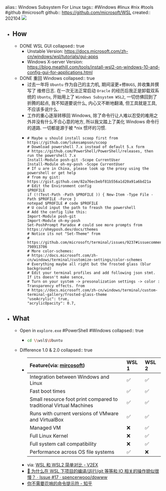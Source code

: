 alias:: Windows Subsystem For Linux
tags:: #Windows #linux #nix #tools #github #microsoft
github:: https://github.com/microsoft/WSL
created:: 202104
![](https://img.shields.io/github/stars/microsoft/WSL)

- ## How
  - DONE WSL GUI
    collapsed:: true
    - Unstable Version: https://docs.microsoft.com/zh-cn/windows/wsl/tutorials/gui-apps
    - Windows X-server Version: https://blog.meathill.com/tools/install-wsl2-on-windows-10-and-config-gui-for-applications.html
  - DONE 重回 Windows
    collapsed:: true
    - 过去一年将 `Ubuntu` 作为自己的主力机, 期间滚更+修`BUGS`, 并收集并撰写了 维修日志. 在一次无法正常启动 `Oracle` 的经历后我正是卸载双系统的 `Ubuntu`, 开始用上了 `Windows Subsystem WSL2`, 一切仿佛回到了折腾的起点, 我不知道要说什么, 内心又不断地翻涌, 但工具就是工具, 不应该多说什么.
    - 工作的重心逐渐转移回 Windows, 除了命令行让人难以忍受的难用之外并没有什么不合心意的地方, 所以我又踏上了美化 Windows 命令行的道路. 一切都是源于被 *nix 惯坏的习惯.
    - ```shell
      # Maybe u should install scoop first from https://github.com/lukesampson/scoop
      # Dowmload powershell 7.x instead of default 5.x form
      # https://github.com/PowerShell/PowerShell/releases, then run the powershell 7.x
      Install-Module posh-git -Scope CurrentUser
      Install-Module oh-my-posh -Scope CurrentUser
      # If u are in China, please look up the proxy using the powershell or get help
      # from my gist: https://gist.github.com/82a76ecbebf81b556a1d20a91a6bd21a
      # Edit the Environment config
      $PROFILE
      if (!(Test-Path -Path $PROFILE )) { New-Item -Type File -Path $PROFILE -Force }
      notepad $PROFILE # code $PROFILE
      # U could input the path to freash the powershell
      # Add the config like this:
      Import-Module posh-git
      Import-Module oh-my-posh
      Set-PoshPrompt Paradox # could see more prompts from https://ohmyposh.dev/docs/themes
      # Notice its not "Set-Theme" from
      # https://github.com/microsoft/terminal/issues/9237#issuecomment-798913706
      # More color-schemes:
      # https://docs.microsoft.com/zh-cn/windows/terminal/customize-settings/color-schemes
      # Everything maybe all right but the frosted glass (blur background)
      # Edit your terminal profiles and add following json stmt. If its doesn't make sence,
      # Turn on your system -> presonalization settings -> color : Transparency effects. from
      # https://docs.microsoft.com/zh-cn/windows/terminal/custom-terminal-gallery/frosted-glass-theme
      "useAcrylic": true,
      "acrylicOpacity": 0.7,
      ```
- ## What
  - Open in `explore.exe` #PowerShell #Windows
    collapsed:: true
    - ```bash
      cd \\wsl$\Ubuntu
      ```
  - Difference 1.0 & 2.0
    collapsed:: true
    - | Feature(via: [mircosoft](https://docs.microsoft.com/en-us/windows/wsl/compare-versions)) | WSL 1 | WSL 2 |
      | :----------------------------------------------------------- | :---- | :---- |
      | Integration between Windows and Linux                        | ✅     | ✅     |
      | Fast boot times                                              | ✅     | ✅     |
      | Small resource foot print compared to traditional Virtual Machines | ✅     | ✅     |
      | Runs with current versions of VMware and VirtualBox          | ✅     | ✅     |
      | Managed VM                                                   | ❌     | ✅     |
      | Full Linux Kernel                                            | ❌     | ✅     |
      | Full system call compatibility                               | ❌     | ✅     |
      | Performance across OS file systems                           | ✅     | ❌     |
    - via: [WSL 和 WSL2 简单对比 - V2EX](https://v2ex.com/t/587642)
    - [🚀 为什么在 WSL 下项目的编译/运行/git 等等和 IO 相关的操作貌似很慢？ · Issue #17 · spencerwooo/dowww](https://github.com/spencerwooo/dowww/issues/17#issuecomment-457128479)
    - [你不需要花哨的命令提示符 - 知乎](https://zhuanlan.zhihu.com/p/51008087)